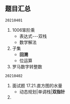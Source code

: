 ## 题目汇总

`20210401`

1. 1006笨阶乘 
   - 表达式---双栈
   - 数学解法
2. 子集   
   - **回溯**
   - 位运算
3. 罗马数字转整数

`20210402`  

1. 面试题 17.21.直方图的水量   
   - 动态规划|单调栈|**双指针**
2. 

